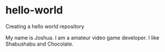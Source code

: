 # hello-world
Creating a hello world repository

My name is Joshua. I am a amateur video game developer.
I like Shabushabu and Chocolate.

